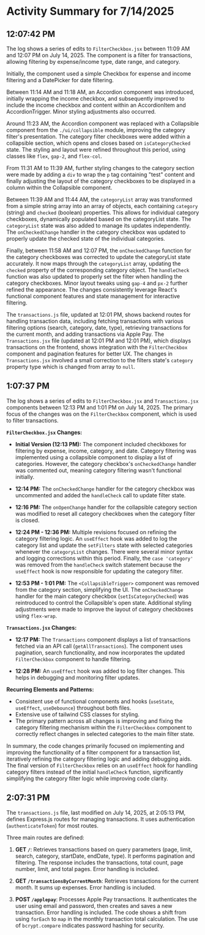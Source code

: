 # Activity Summary for 7/14/2025

## 12:07:42 PM
The log shows a series of edits to `FilterCheckbox.jsx` between 11:09 AM and 12:07 PM on July 14, 2025.  The component is a filter for transactions, allowing filtering by expense/income type, date range, and category.

Initially, the component used a simple Checkbox for expense and income filtering and a DatePicker for date filtering.

Between 11:14 AM and 11:18 AM, an Accordion component was introduced, initially wrapping the income checkbox, and subsequently improved to include the income checkbox and content within an AccordionItem and AccordionTrigger.  Minor styling adjustments also occurred.


Around 11:23 AM, the Accordion component was replaced with a Collapsible component from the `./ui/collapsible` module, improving the category filter's presentation. The category filter checkboxes were added within a collapsible section, which opens and closes based on `isCategoryChecked` state.  The styling and layout were refined throughout this period, using classes like `flex`, `gap-2`, and `flex-col`.

From 11:31 AM to 11:39 AM, further styling changes to the category section were made by adding a `div` to wrap the `p` tag containing "test" content and finally adjusting the layout of the category checkboxes to be displayed in a column within the Collapsible component.

Between 11:39 AM and 11:44 AM, the `categoryList` array was transformed from a simple string array into an array of objects, each containing `category` (string) and `checked` (boolean) properties. This allows for individual category checkboxes, dynamically populated based on the categoryList state.  The `categoryList` state was also added to manage its updates independently. The `onCheckedChange` handler in the category checkbox was updated to properly update the checked state of the individual categories.

Finally, between 11:58 AM and 12:07 PM, the `onCheckedChange` function for the category checkboxes was corrected to update the categoryList state accurately. It now maps through the `categoryList` array, updating the `checked` property of the corresponding category object. The `handleCheck` function was also updated to properly set the filter when handling the category checkboxes.  Minor layout tweaks using `gap-4` and `px-2` further refined the appearance.  The changes consistently leverage React's functional component features and state management for interactive filtering.

The `transactions.js` file, updated at 12:01 PM, shows backend routes for handling transaction data, including fetching transactions with various filtering options (search, category, date, type),  retrieving transactions for the current month, and adding transactions via Apple Pay.  The `Transactions.jsx` file (updated at 12:01 PM and 12:01 PM), which displays transactions on the frontend, shows integration with the `FilterCheckbox` component and pagination features for better UX. The changes in `Transactions.jsx` involved a small correction to the filters state's `category` property type which is changed from array to `null`.


## 1:07:37 PM
The log shows a series of edits to `FilterCheckbox.jsx` and `Transactions.jsx` components between 12:13 PM and 1:01 PM on July 14, 2025.  The primary focus of the changes was on the `FilterCheckbox` component, which is used to filter transactions.

**`FilterCheckbox.jsx` Changes:**

* **Initial Version (12:13 PM):** The component included checkboxes for filtering by expense, income, category, and date.  Category filtering was implemented using a collapsible component to display a list of categories. However, the category checkbox's `onCheckedChange` handler was commented out, meaning category filtering wasn't functional initially.

* **12:14 PM:** The `onCheckedChange` handler for the category checkbox was uncommented and added the `handleCheck` call to update filter state.

* **12:16 PM:**  The `onOpenChange` handler for the collapsible category section was modified to reset all category checkboxes when the category filter is closed.

* **12:24 PM - 12:36 PM:** Multiple revisions focused on refining the category filtering logic. An `useEffect` hook was added to log the category list and update the `setFilters` state with selected categories whenever the `categoryList` changes.  There were several minor syntax and logging corrections within this period.  Finally, the `case 'category'` was removed from the `handleCheck` switch statement because the `useEffect` hook is now responsible for updating the category filter.

* **12:53 PM - 1:01 PM:** The `<CollapsibleTrigger>` component was removed from the category section, simplifying the UI.  The `onCheckedChange` handler for the main category checkbox (`setIsCategoryChecked`) was reintroduced to control the Collapsible's open state. Additional styling adjustments were made to improve the layout of category checkboxes using `flex-wrap`.


**`Transactions.jsx` Changes:**

* **12:17 PM:** The `Transactions` component displays a list of transactions fetched via an API call (`getAllTransactions`). The component uses pagination, search functionality, and now incorporates the updated `FilterCheckbox` component to handle filtering.

* **12:28 PM:**  An `useEffect` hook was added to log filter changes. This helps in debugging and monitoring filter updates.


**Recurring Elements and Patterns:**

* Consistent use of functional components and hooks (`useState`, `useEffect`, `useDebounce`) throughout both files.
* Extensive use of tailwind CSS classes for styling.
* The primary pattern across all changes is improving and fixing the category filtering mechanism within the `FilterCheckbox` component to correctly reflect changes in selected categories to the main filter state.

In summary, the code changes primarily focused on implementing and improving the functionality of a filter component for a transaction list, iteratively refining the category filtering logic and adding debugging aids. The final version of `FilterCheckbox` relies on an `useEffect` hook for handling category filters instead of the initial `handleCheck` function, significantly simplifying the category filter logic while improving code clarity.


## 2:07:31 PM
The `transactions.js` file, last modified on July 14, 2025, at 2:05:13 PM, defines Express.js routes for managing transactions.  It uses authentication (`authenticateToken`) for most routes.

Three main routes are defined:

1. **GET `/`**: Retrieves transactions based on query parameters (page, limit, search, category, startDate, endDate, type).  It performs pagination and filtering.  The response includes the transactions, total count, page number, limit, and total pages. Error handling is included.

2. **GET `/transactionsByCurrentMonth`**: Retrieves transactions for the current month. It sums up expenses.  Error handling is included.

3. **POST `/applepay`**: Processes Apple Pay transactions. It authenticates the user using email and password, then creates and saves a new transaction.  Error handling is included.  The code shows a shift from using `forEach` to `map` in the monthly transaction total calculation.  The use of `bcrypt.compare` indicates password hashing for security.
